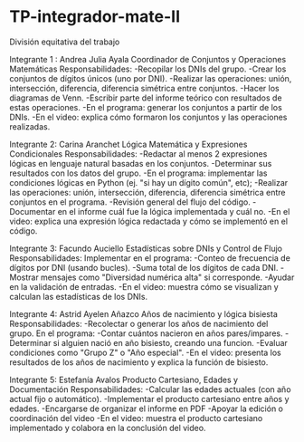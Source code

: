 # TP-integrador-mate-II
División equitativa del trabajo

Integrante 1 : Andrea Julia Ayala 
Coordinador de Conjuntos y Operaciones Matemáticas
Responsabilidades:
-Recopilar los DNIs del grupo.
-Crear los conjuntos de dígitos únicos (uno por DNI).
-Realizar las operaciones: unión, intersección, diferencia, diferencia simétrica entre conjuntos.
-Hacer los diagramas de Venn.
-Escribir parte del informe teórico con resultados de estas operaciones.
-En el programa: generar los conjuntos a partir de los DNIs.
-En el video: explica cómo formaron los conjuntos y las operaciones realizadas.

Integrante 2: Carina Aranchet 
Lógica Matemática y Expresiones Condicionales
Responsabilidades:
-Redactar al menos 2 expresiones lógicas en lenguaje natural basadas en los conjuntos.
-Determinar sus resultados con los datos del grupo.
-En el programa: implementar las condiciones lógicas en Python (ej. "si hay un dígito común", etc);
-Realizar las operaciones: unión, intersección, diferencia, diferencia simétrica entre conjuntos en el programa.
-Revisión general del flujo del código.
-Documentar en el informe cuál fue la lógica implementada y cuál no.
-En el video: explica una expresión lógica redactada y cómo se implementó en el código.

Integrante 3: Facundo Auciello 
Estadísticas sobre DNIs y Control de Flujo
Responsabilidades:
Implementar en el programa:
-Conteo de frecuencia de dígitos por DNI (usando bucles).
-Suma total de los dígitos de cada DNI.
-Mostrar mensajes como "Diversidad numérica alta" si corresponde.
-Ayudar en la validación de entradas.
-En el video: muestra cómo se visualizan y calculan las estadísticas de los DNIs.

Integrante 4: Astrid Ayelen Añazco 
Años de nacimiento y lógica bisiesta
Responsabilidades:
-Recolectar o generar los años de nacimiento del grupo.
En el programa:
-Contar cuántos nacieron en años pares/impares.
-Determinar si alguien nació en año bisiesto, creando una funcion.
-Evaluar condiciones como "Grupo Z" o "Año especial".
-En el video: presenta los resultados de los años de nacimiento y explica la función de bisiesto.

Integrante 5: Estefanía Avalos 
Producto Cartesiano, Edades y Documentación
Responsabilidades:
-Calcular las edades actuales (con año actual fijo o automático).
-Implementar el producto cartesiano entre años y edades.
-Encargarse de organizar el informe en PDF
-Apoyar la edición o coordinación del video
-En el video: muestra el producto cartesiano implementado y colabora en la conclusión del video.
